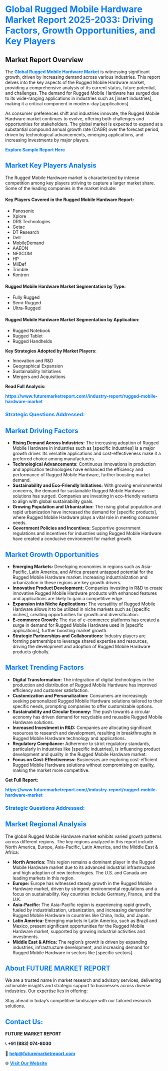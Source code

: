 <h1 style="color: #007BFF;">Global Rugged Mobile Hardware Market Report 2025-2033: Driving Factors, Growth Opportunities, and Key Players</h1>

<section id="overview">
<h2>Market Report Overview</h2>
<p>The <a href="https://www.futuremarketreport.com//industry-report/rugged-mobile-hardware-market" style="color: #007BFF; text-decoration: none;"><strong>Global Rugged Mobile Hardware Market</strong></a> is witnessing significant growth, driven by increasing demand across various industries. This report delves into the key aspects of the Rugged Mobile Hardware market, providing a comprehensive analysis of its current status, future potential, and challenges. The demand for Rugged Mobile Hardware has surged due to its wide-ranging applications in industries such as [insert industries], making it a critical component in modern-day [applications].</p>
<p>As consumer preferences shift and industries innovate, the Rugged Mobile Hardware market continues to evolve, offering both challenges and opportunities for stakeholders. The global market is expected to expand at a substantial compound annual growth rate (CAGR) over the forecast period, driven by technological advancements, emerging applications, and increasing investments by major players.</p>
</section>

<section id="overview">
<p><a href="https://www.futuremarketreport.com//request-sample/reportId=46512" style="color: #007BFF; text-decoration: none;"><strong>Explore Sample Report Here</strong></a></p>
</section>

<section id="key-players">
<h2 style="color: #007BFF;">Market Key Players Analysis</h2>
<p>The Rugged Mobile Hardware market is characterized by intense competition among key players striving to capture a larger market share. Some of the leading companies in the market include:</p>
<h4>Key Players Covered in the Rugged Mobile Hardware Report:</h4>
<ul><li>Panosonic</li><li>Xplore</li><li>DRS Technologies</li><li>Getac</li><li>DT Research</li><li>Dell</li><li>MobileDemand</li><li>AAEON</li><li>NEXCOM</li><li>HP</li><li>MilDef</li><li>Trimble</li><li>Kontron</li></ul>
<h4>Rugged Mobile Hardware Market Segmentation by Type:</h4>
<ul><li>Fully Rugged</li><li>Semi-Rugged</li><li>Ultra-Rugged</li></ul>

<h4>Rugged Mobile Hardware Market Segmentation by Application:</h4>
<ul><li>Rugged Notebook</li><li>Rugged Tablet</li><li>Rugged Handhelds</li></ul>
<p><strong>Key Strategies Adopted by Market Players:</strong></p>
<ul>
<li>Innovation and R&D</li>
<li>Geographical Expansion</li>
<li>Sustainability Initiatives</li>
<li>Mergers and Acquisitions</li>
</ul>
</section>

<section>
<p><strong>Read Full Analysis: </strong></p><a href="https://www.futuremarketreport.com//industry-report/rugged-mobile-hardware-market" style="color: #007BFF; text-decoration: none;"><strong>https://www.futuremarketreport.com//industry-report/rugged-mobile-hardware-market</strong></a>
<h3 style="color: #007BFF;">Strategic Questions Addressed:</h3>
</section>

<section id="driving-factors">
<h2 style="color: #007BFF;">Market Driving Factors</h2>
<ul>
<li><strong>Rising Demand Across Industries:</strong> The increasing adoption of Rugged Mobile Hardware in industries such as [specific industries] is a major growth driver. Its versatile applications and cost-effectiveness make it a preferred choice among manufacturers.</li>
<li><strong>Technological Advancements:</strong> Continuous innovations in production and application technologies have enhanced the efficiency and performance of Rugged Mobile Hardware, further boosting market demand.</li>
<li><strong>Sustainability and Eco-Friendly Initiatives:</strong> With growing environmental concerns, the demand for sustainable Rugged Mobile Hardware solutions has surged. Companies are investing in eco-friendly variants to align with global sustainability goals.</li>
<li><strong>Growing Population and Urbanization:</strong> The rising global population and rapid urbanization have increased the demand for [specific products], where Rugged Mobile Hardware plays a vital role in meeting consumer needs.</li>
<li><strong>Government Policies and Incentives:</strong> Supportive government regulations and incentives for industries using Rugged Mobile Hardware have created a conducive environment for market growth.</li>
</ul>
</section>

<section id="growth-opportunities">
<h2 style="color: #007BFF;">Market Growth Opportunities</h2>
<ul>
<li><strong>Emerging Markets:</strong> Developing economies in regions such as Asia-Pacific, Latin America, and Africa present untapped potential for the Rugged Mobile Hardware market. Increasing industrialization and urbanization in these regions are key growth drivers.</li>
<li><strong>Innovative Product Development:</strong> Companies investing in R&D to create innovative Rugged Mobile Hardware products with enhanced features and applications are likely to gain a competitive edge.</li>
<li><strong>Expansion into Niche Applications:</strong> The versatility of Rugged Mobile Hardware allows it to be utilized in niche markets such as [specific niches], creating opportunities for growth and diversification.</li>
<li><strong>E-commerce Growth:</strong> The rise of e-commerce platforms has created a surge in demand for Rugged Mobile Hardware used in [specific applications], further boosting market growth.</li>
<li><strong>Strategic Partnerships and Collaborations:</strong> Industry players are forming partnerships to leverage shared expertise and resources, driving the development and adoption of Rugged Mobile Hardware products globally.</li>
</ul>
</section>

<section id="trending-factors">
<h2 style="color: #007BFF;">Market Trending Factors</h2>
<ul>
<li><strong>Digital Transformation:</strong> The integration of digital technologies in the production and distribution of Rugged Mobile Hardware has improved efficiency and customer satisfaction.</li>
<li><strong>Customization and Personalization:</strong> Consumers are increasingly seeking personalized Rugged Mobile Hardware solutions tailored to their specific needs, prompting companies to offer customizable options.</li>
<li><strong>Sustainability and Circular Economy:</strong> The push towards a circular economy has driven demand for recyclable and reusable Rugged Mobile Hardware solutions.</li>
<li><strong>Increased Investment in R&D:</strong> Companies are allocating significant resources to research and development, resulting in breakthroughs in Rugged Mobile Hardware technology and applications.</li>
<li><strong>Regulatory Compliance:</strong> Adherence to strict regulatory standards, particularly in industries like [specific industries], is influencing product development and quality in the Rugged Mobile Hardware market.</li>
<li><strong>Focus on Cost-Effectiveness:</strong> Businesses are exploring cost-efficient Rugged Mobile Hardware solutions without compromising on quality, making the market more competitive.</li>
</ul>
</section>

<section>
<p><strong>Get Full Report: </strong></p><a href="https://www.futuremarketreport.com//industry-report/rugged-mobile-hardware-market" style="color: #007BFF; text-decoration: none;"><strong>https://www.futuremarketreport.com//industry-report/rugged-mobile-hardware-market</strong></a>
<h3 style="color: #007BFF;">Strategic Questions Addressed:</h3>
</section>


<section id="regional-analysis">
<h2 style="color: #007BFF;">Market Regional Analysis</h2>
<p>The global Rugged Mobile Hardware market exhibits varied growth patterns across different regions. The key regions analyzed in this report include North America, Europe, Asia-Pacific, Latin America, and the Middle East & Africa:</p>
<ul>
<li><strong>North America:</strong> This region remains a dominant player in the Rugged Mobile Hardware market due to its advanced industrial infrastructure and high adoption of new technologies. The U.S. and Canada are leading markets in this region.</li>
<li><strong>Europe:</strong> Europe has witnessed steady growth in the Rugged Mobile Hardware market, driven by stringent environmental regulations and a focus on sustainability. Key countries include Germany, France, and the U.K.</li>
<li><strong>Asia-Pacific:</strong> The Asia-Pacific region is experiencing rapid growth, fueled by industrialization, urbanization, and increasing demand for Rugged Mobile Hardware in countries like China, India, and Japan.</li>
<li><strong>Latin America:</strong> Emerging markets in Latin America, such as Brazil and Mexico, present significant opportunities for the Rugged Mobile Hardware market, supported by growing industrial activities and investments.</li>
<li><strong>Middle East & Africa:</strong> The region’s growth is driven by expanding industries, infrastructure development, and increasing demand for Rugged Mobile Hardware in sectors like [specific sectors].</li>
</ul>
</section>

<footer>
<h2 style="color: #007BFF;">About FUTURE MARKET REPORT</h2>
<p>We are a trusted name in market research and advisory services, delivering actionable insights and strategic support to businesses across diverse industries. Our expertise lies in offering:</p>

<p>Stay ahead in today’s competitive landscape with our tailored research solutions.</p>

<h2 style="color: #007BFF;">Contact Us:</h2>
<p><strong>FUTURE MARKET REPORT</strong></p>
<p>📞 <strong>+91 (883) 074-8030</strong></p>
<p>📧 <strong><a href="mailto:help@futuremarketreport.com" style="color: #007BFF;">help@futuremarketreport.com</a></strong></p>
<p>🌐 <strong><a href="https://www.futuremarketreport.com/" style="color: #007BFF;">Visit Our Website</a></strong></p>
</footer>